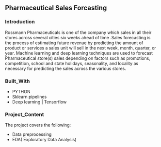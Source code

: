 ## Pharmaceutical Sales Forcasting


### Introduction
Rossmann Pharmaceuticals is one of the company which sales in all their stores across several cities six weeks ahead of time .Sales forecasting is the process of estimating future revenue by predicting the amount of product or services a sales unit will sell in the next week, month, quarter, or year. Machine learning and deep learning techniques are used  to  forecast Pharmaceutical store(s) sales depending on factors such as promotions, competition, school and state holidays, seasonality, and locality as necessary for predicting the sales across the various stores.


### Built_With
- PYTHON
- Sklearn pipelines
- Deep learning | Tensorflow

### Project_Content
The project covers the following:
- Data preprocessing
- EDA( Exploratory Data Analysis)

